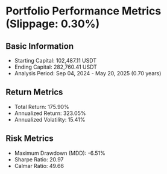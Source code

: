# Portfolio Performance Metrics (Slippage: 0.30%)

## Basic Information

* Starting Capital: 102,487.11 USDT
* Ending Capital: 282,760.41 USDT
* Analysis Period: Sep 04, 2024 - May 20, 2025 (0.70 years)

## Return Metrics

* Total Return: 175.90%
* Annualized Return: 323.05%
* Annualized Volatility: 15.41%

## Risk Metrics

* Maximum Drawdown (MDD): -6.51%
* Sharpe Ratio: 20.97
* Calmar Ratio: 49.66
